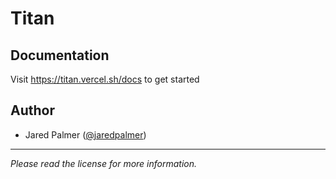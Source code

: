 # Titan

## Documentation

Visit https://titan.vercel.sh/docs to get started

## Author

- Jared Palmer ([@jaredpalmer](https://twitter.com/jaredpalmer))

---

_Please read the license for more information._
